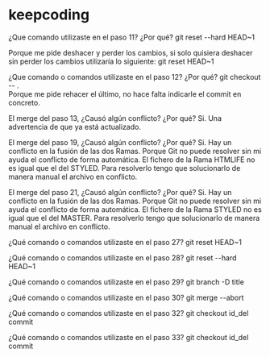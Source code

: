 # keepcoding
¿Que comando utilizaste en el paso 11? ¿Por qué?
git reset --hard HEAD~1

Porque me pide deshacer y perder los cambios, si solo quisiera deshacer sin perder los cambios utilizaría lo siguiente: 
git reset HEAD~1

¿Que comando o comandos utilizaste en el paso 12? ¿Por qué?
git checkout -- .  
Porque me pide rehacer el último, no hace falta indicarle el commit en concreto.

El merge del paso 13, ¿Causó algún conflicto? ¿Por qué?
Si. Una advertencia de que ya está actualizado.

El merge del paso 19, ¿Causó algún conflicto? ¿Por qué?
Si. Hay un conflicto en la fusión de las dos Ramas. Porque Git no puede resolver sin mi ayuda el conflicto de forma automática. El fichero de la Rama HTMLIFE no es igual que el del STYLED. Para resolverlo tengo que solucionarlo de manera manual el archivo en conflicto.

El merge del paso 21, ¿Causó algún conflicto? ¿Por qué?
Si. Hay un conflicto en la fusión de las dos Ramas. Porque Git no puede resolver sin mi ayuda el conflicto de forma automática. El fichero de la Rama STYLED no es igual que el del MASTER. Para resolverlo tengo que solucionarlo de manera manual el archivo en conflicto.

¿Qué comando o comandos utilizaste en el paso 27?
git reset HEAD~1

¿Qué comando o comandos utilizaste en el paso 28?
git reset --hard HEAD~1

¿Qué comando o comandos utilizaste en el paso 29?
git branch -D title

¿Qué comando o comandos utilizaste en el paso 30?
git merge --abort

¿Qué comando o comandos utilizaste en el paso 32?
git checkout id_del commit

¿Qué comando o comandos utilizaste en el paso 33?
git checkout id_del commit

